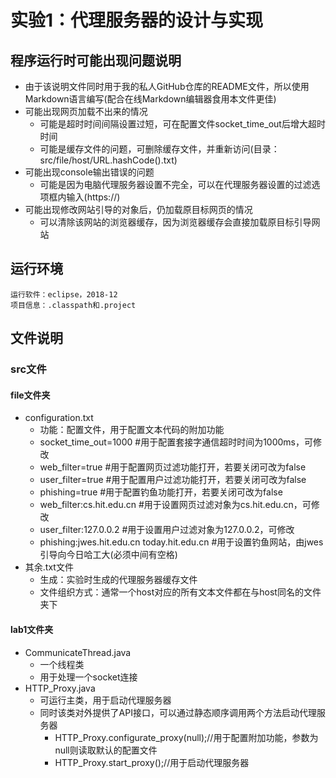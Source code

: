 # 实验1：代理服务器的设计与实现
## 程序运行时可能出现问题说明
- 由于该说明文件同时用于我的私人GitHub仓库的README文件，所以使用Markdown语言编写(配合在线Markdown编辑器食用本文件更佳)
- 可能出现网页加载不出来的情况
    - 可能是超时时间间隔设置过短，可在配置文件socket_time_out后增大超时时间
    - 可能是缓存文件的问题，可删除缓存文件，并重新访问(目录：src/file/host/URL.hashCode().txt)
- 可能出现console输出错误的问题
    - 可能是因为电脑代理服务器设置不完全，可以在代理服务器设置的过滤选项框内输入(https://)
- 可能出现修改网站引导的对象后，仍加载原目标网页的情况
    - 可以清除该网站的浏览器缓存，因为浏览器缓存会直接加载原目标引导网站
## 运行环境
    运行软件：eclipse，2018-12  
    项目信息：.classpath和.project  
## 文件说明
### src文件
#### file文件夹
- configuration.txt
    - 功能：配置文件，用于配置文本代码的附加功能  
    - socket_time_out=1000                        #用于配置套接字通信超时时间为1000ms，可修改
    - web_filter=true                             #用于配置网页过滤功能打开，若要关闭可改为false  
    - user_filter=true                            #用于配置用户过滤功能打开，若要关闭可改为false  
    - phishing=true                               #用于配置钓鱼功能打开，若要关闭可改为false  
    - web_filter:cs.hit.edu.cn                    #用于设置网页过滤对象为cs.hit.edu.cn，可修改  
    - user_filter:127.0.0.2                       #用于设置用户过滤对象为127.0.0.2，可修改  
    - phishing:jwes.hit.edu.cn today.hit.edu.cn   #用于设置钓鱼网站，由jwes引导向今日哈工大(必须中间有空格)  
- 其余.txt文件
    - 生成：实验时生成的代理服务器缓存文件  
    - 文件组织方式：通常一个host对应的所有文本文件都在与host同名的文件夹下  
#### lab1文件夹
- CommunicateThread.java
    - 一个线程类  
    - 用于处理一个socket连接  
- HTTP_Proxy.java
    - 可运行主类，用于启动代理服务器
    - 同时该类对外提供了API接口，可以通过静态顺序调用两个方法启动代理服务器
        - HTTP_Proxy.configurate_proxy(null);//用于配置附加功能，参数为null则读取默认的配置文件  
        - HTTP_Proxy.start_proxy();//用于启动代理服务器  